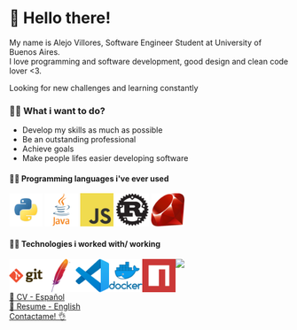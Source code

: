 <h1> 🤙 Hello there!  </h1>

<p>My name is  Alejo Villores, Software Engineer Student at University of Buenos Aires.<br> I love programming and software development, good design and clean code lover <3. </p>

<p> Looking for new challenges and learning constantly </p>

<h3>🧑‍🎓  What i want to do?</h3>
<ul>
  <li>Develop my skills as much as possible </li>
  <li>Be an outstanding professional</li>
  <li>Achieve goals</li>
  <li>Make people lifes easier developing software</li>
</ul>
<h4>👨‍💻 Programming languages i've ever used </h4>

<div display="inline">
    <img height="60" width="60" margin= "10px" src="https://raw.githubusercontent.com/github/explore/80688e429a7d4ef2fca1e82350fe8e3517d3494d/topics/python/python.png" />
    <img height="60" width="60" src="https://raw.githubusercontent.com/github/explore/80688e429a7d4ef2fca1e82350fe8e3517d3494d/topics/java/java.png"/>
    <img height="60" width="60" src="https://raw.githubusercontent.com/github/explore/80688e429a7d4ef2fca1e82350fe8e3517d3494d/topics/javascript/javascript.png"/>
  <img height="60" width="60" src="https://raw.githubusercontent.com/github/explore/80688e429a7d4ef2fca1e82350fe8e3517d3494d/topics/rust/rust.png"/>
  <img height="60" width="60" src="https://raw.githubusercontent.com/github/explore/80688e429a7d4ef2fca1e82350fe8e3517d3494d/topics/ruby/ruby.png"/>
</div>
<h4>🧑‍💻 Technologies i worked with/ working</h4>
<div style="display:flex;">
    <img height="60" width="60" margin= "5px" src="https://raw.githubusercontent.com/github/explore/80688e429a7d4ef2fca1e82350fe8e3517d3494d/topics/git/git.png"/>
    <img height="60" width="60" margin= "10px" src="https://raw.githubusercontent.com/github/explore/80688e429a7d4ef2fca1e82350fe8e3517d3494d/topics/maven/maven.png"/>
    <img height="60" width="60" margin= "10px" src="https://raw.githubusercontent.com/github/explore/80688e429a7d4ef2fca1e82350fe8e3517d3494d/topics/visual-studio-code/visual-studio-code.png"/>
  <img height="60" width="60" margin= "10" src="https://raw.githubusercontent.com/github/explore/80688e429a7d4ef2fca1e82350fe8e3517d3494d/topics/docker/docker.png"/>
  <img height="60" width="60" margin= "5px" src="https://raw.githubusercontent.com/github/explore/80688e429a7d4ef2fca1e82350fe8e3517d3494d/topics/npm/npm.png"/>
  <img height="60" max-width="150" margin= "5px" src="https://upload.wikimedia.org/wikiversity/en/8/8c/FastAPI_logo.png"/>
</div>
<a href="https://drive.google.com/file/d/1DtYC827jeZ22atClNI3zJSauLWcRueXY/view" >📄 CV - Español</a><br>
<a href="https://drive.google.com/file/d/13V6zyR4EVYfw1r65mrXIVhS5g_9LzaAa/view?usp=share_link" >📄 Resume - English</a>
</br>
<a href="mailto: alejovillores@gmail.com" >Contactame! 👌</a>
<br>

